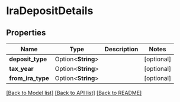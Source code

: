# IraDepositDetails

## Properties

Name | Type | Description | Notes
------------ | ------------- | ------------- | -------------
**deposit_type** | Option<**String**> |  | [optional]
**tax_year** | Option<**String**> |  | [optional]
**from_ira_type** | Option<**String**> |  | [optional]

[[Back to Model list]](../README.md#documentation-for-models) [[Back to API list]](../README.md#documentation-for-api-endpoints) [[Back to README]](../README.md)


